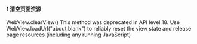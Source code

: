 #### 1 清空页面资源
WebView.clearView()
This method was deprecated in API level 18. Use WebView.loadUrl("about:blank") to reliably reset the view state and release page resources (including any running JavaScript)
